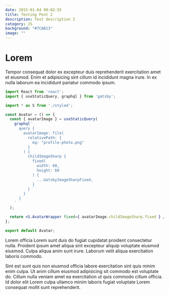 ```yaml
---
date: 2015-01-04 00:02:55
title: Testing Post 2
description: Test description 2
category: JS
background: "#7CAB13"
image: ""
---
```


# Lorem

Tempor consequat dolor ex excepteur duis reprehenderit exercitation amet et eiusmod. Enim et adipisicing sint cillum id incididunt magna irure. In ex nulla laborum ea incididunt pariatur commodo ipsum.

```jsx
import React from 'react';
import { useStaticQuery, graphql } from 'gatsby';

import * as S from './styled';

const Avatar = () => {
  const { avatarImage } = useStaticQuery(
    graphql`
      query {
        avatarImage: file(
          relativePath: {
            eq: "profile-photo.png"
          }
        ) {
          childImageSharp {
            fixed(
              width: 60,
              height: 60
            ) {
              ...GatsbyImageSharpFixed,
            }
          }
        }
      }
    `
  );

  return <S.AvatarWrapper fixed={ avatarImage.childImageSharp.fixed } />;
};

export default Avatar;
```

Lorem officia Lorem sunt duis do fugiat cupidatat proident consectetur nulla. Proident ipsum amet aliqua sint excepteur aliquip voluptate eiusmod eiusmod. Culpa aliqua anim sunt irure. Laborum velit aliqua exercitation laboris commodo.

Sint est sunt quis non eiusmod officia labore exercitation sint quis minim enim culpa. Ut anim cillum eiusmod adipisicing sit commodo est voluptate do. Cillum nulla veniam amet ea exercitation ut quis commodo cillum officia. Id dolor elit Lorem culpa ullamco minim laboris fugiat voluptate Lorem consequat mollit sunt reprehenderit.